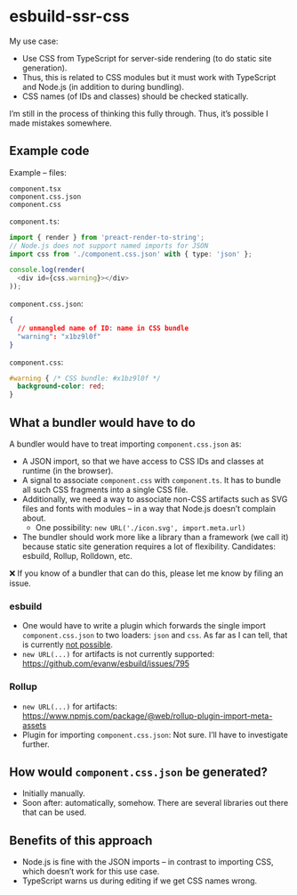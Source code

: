 # esbuild-ssr-css

My use case:

* Use CSS from TypeScript for server-side rendering (to do static site generation).
* Thus, this is related to CSS modules but it must work with TypeScript and Node.js (in addition to during bundling).
* CSS names (of IDs and classes) should be checked statically.

I’m still in the process of thinking this fully through. Thus, it’s possible I made mistakes somewhere.

## Example code

Example – files:

```
component.tsx
component.css.json
component.css
```

`component.ts`:

```ts
import { render } from 'preact-render-to-string';
// Node.js does not support named imports for JSON
import css from './component.css.json' with { type: 'json' };

console.log(render(
  <div id={css.warning}></div>
));
```

`component.css.json`:

```json
{
  // unmangled name of ID: name in CSS bundle
  "warning": "x1bz9l0f"
}
```

`component.css`:

```css
#warning { /* CSS bundle: #x1bz9l0f */
  background-color: red;
}
```

## What a bundler would have to do

A bundler would have to treat importing `component.css.json` as:

* A JSON import, so that we have access to CSS IDs and classes at runtime (in the browser).
* A signal to associate `component.css` with `component.ts`. It has to bundle all such CSS fragments into a single CSS file.
* Additionally, we need a way to associate non-CSS artifacts such as SVG files and fonts with modules – in a way that Node.js doesn’t complain about.
  * One possibility: `new URL('./icon.svg', import.meta.url)`
* The bundler should work more like a library than a framework (we call it) because static site generation requires a lot of flexibility. Candidates: esbuild, Rollup, Rolldown, etc.

❌ If you know of a bundler that can do this, please let me know by filing an issue.

### esbuild

* One would have to write a plugin which forwards the single import `component.css.json` to two loaders: `json` and `css`. As far as I can tell, that is currently [not possible](https://github.com/evanw/esbuild/issues/1233).
* `new URL(...)` for artifacts is not currently supported: https://github.com/evanw/esbuild/issues/795

### Rollup

* `new URL(...)` for artifacts: https://www.npmjs.com/package/@web/rollup-plugin-import-meta-assets
* Plugin for importing `component.css.json`: Not sure. I’ll have to investigate further.

## How would `component.css.json` be generated?

* Initially manually.
* Soon after: automatically, somehow. There are several libraries out there that can be used.

## Benefits of this approach

* Node.js is fine with the JSON imports – in contrast to importing CSS, which doesn’t work for this use case.
* TypeScript warns us during editing if we get CSS names wrong.
